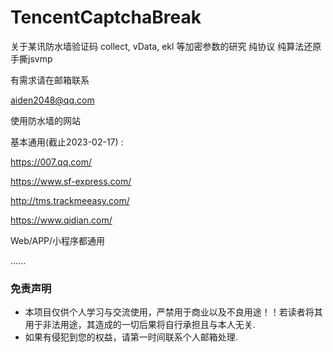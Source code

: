 # TencentCaptchaBreak
关于某讯防水墙验证码 collect, vData, ekl 等加密参数的研究 纯协议 纯算法还原 手撕jsvmp

有需求请在邮箱联系

aiden2048@qq.com




使用防水墙的网站 

基本通用(截止2023-02-17) :

https://007.qq.com/

https://www.sf-express.com/

http://tms.trackmeeasy.com/

https://www.qidian.com/

Web/APP/小程序都通用

......










### 免责声明
* 本项目仅供个人学习与交流使用，严禁用于商业以及不良用途！！若读者将其用于非法用途，其造成的一切后果将自行承担且与本人无关.
* 如果有侵犯到您的权益，请第一时间联系个人邮箱处理.
